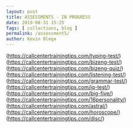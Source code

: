 ```yaml
--- 
layout: post 
title: ASSESSMENTS - IN PROGRESS
date: 2019-08-31 15:25
Tags: [ collections, blog ]
permalink: /assessmentS/ 
author: Kevin Olega 
--- 
```

(https://callcentertrainingtips.com/typing-test/)
(https://callcentertrainingtips.com/bizeng-test/)
(https://callcentertrainingtips.com/bizeng-quiz/)
(https://callcentertrainingtips.com/listening-test/)
(https://callcentertrainingtips.com/grammar-test/)
(https://callcentertrainingtips.com/iq-test/)
(https://callcentertrainingtips.com/big-five/)
(https://callcentertrainingtips.com/16personality/)
(https://callcentertrainingtips.com/astral/)
(https://callcentertrainingtips.com/horoscope/)
(https://callcentertrainingtips.com/disc/)